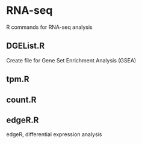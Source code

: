 # RNA-seq
R commands for RNA-seq analysis

## DGEList.R
Create file for Gene Set Enrichment Analysis (GSEA)


## tpm.R


## count.R


## edgeR.R
edgeR, differential expression analysis
